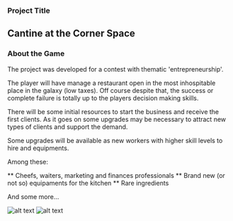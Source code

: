 ### Project Title ###
## Cantine at the Corner Space ##

### About the Game ##
The project was developed for a contest with thematic 'entrepreneurship'.

The player will have manage a restaurant open in the most inhospitable place in the galaxy (low taxes). Off course despite that, the success or complete failure is totally up to the players decision making skills.

There will be some initial resources to start the business and receive the first clients. As it goes on some upgrades may be necessary to attract new types of clients and support the demand.

Some upgrades will be available as new workers with higher skill levels to hire and equipments.

Among these:

** Cheefs, waiters, marketing and finances professionals
** Brand new (or not so) equipaments for the kitchen
** Rare ingredients 

And some more...

![alt text](https://bitbucket.org/ceci_costa/spacerestaurant/raw/177692ae3e45a03afef93b9f9b45bb74dc0764e4/Screenshot_11.png)
![alt text](https://bitbucket.org/ceci_costa/spacerestaurant/raw/560421398f33eb887ccecd686c74a825127733ca/Screenshot_9.png)
